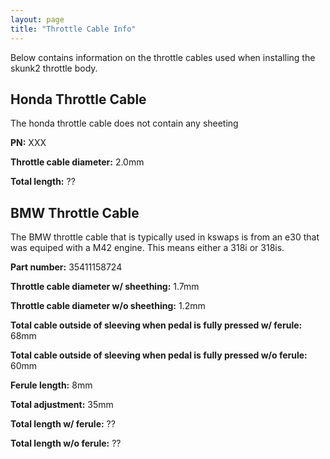 ```yaml
---
layout: page
title: "Throttle Cable Info"
---
```


Below contains information on the throttle cables used when installing the skunk2 throttle body.

## Honda Throttle Cable

The honda throttle cable does not contain any sheeting

**PN:** XXX

**Throttle cable diameter:** 2.0mm

**Total length:** ??

## BMW Throttle Cable

The BMW throttle cable that is typically used in kswaps is from an e30 that was equiped with a M42 engine. This means either a 318i or 318is.

**Part number:** 35411158724

**Throttle cable diameter w/ sheething:** 1.7mm

**Throttle cable diameter w/o sheething:** 1.2mm

**Total cable outside of sleeving when pedal is fully pressed w/ ferule:** 68mm

**Total cable outside of sleeving when pedal is fully pressed w/o ferule:** 60mm

**Ferule length:** 8mm

**Total adjustment:** 35mm

**Total length w/ ferule:** ??

**Total length w/o ferule:** ??
